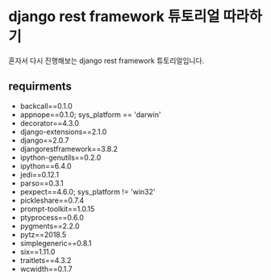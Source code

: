 # django rest framework 튜토리얼 따라하기
혼자서 다시 진행해보는 django rest framework 튜토리얼입니다.

## requirments
- backcall==0.1.0
- appnope==0.1.0; sys_platform == 'darwin'
- decorator==4.3.0
- django-extensions==2.1.0
- django==2.0.7
- djangorestframework==3.8.2
- ipython-genutils==0.2.0
- ipython==6.4.0
- jedi==0.12.1
- parso==0.3.1
- pexpect==4.6.0; sys_platform != 'win32'
- pickleshare==0.7.4
- prompt-toolkit==1.0.15
- ptyprocess==0.6.0
- pygments==2.2.0
- pytz==2018.5
- simplegeneric==0.8.1
- six==1.11.0
- traitlets==4.3.2
- wcwidth==0.1.7

